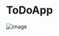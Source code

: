 # ToDoApp

![image](https://github.com/wh1tewolfxx/ToDoApp/assets/18709695/5c1b33bd-cc3a-471c-a0b4-951f6a736326)
